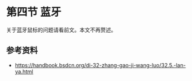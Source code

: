 # 第四节 蓝牙

关于蓝牙鼠标的问题请看前文。本文不再赘述。

## 参考资料

 - <https://handbook.bsdcn.org/di-32-zhang-gao-ji-wang-luo/32.5.-lan-ya.html>
